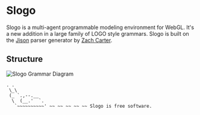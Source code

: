 Slogo
=====

Slogo is a multi-agent programmable modeling environment for WebGL.  It's a new
addition in a large family of LOGO style grammars.  Slogo is built on the [Jison](http://zaach.github.com/jison/) parser generator by [Zach Carter](http://zaa.ch/).

Structure
---------
<img src="http://www.mediafire.com/imgbnc.php/9b80aee3375aa5e9a97aa49d9a2de82f32b3688138477c6255deab863ec1fd2d4g.jpg" alt="Slogo Grammar Diagram">

    . .
     \_\
     (_ `.,--.__
      \  (__.'  `.
       `~~~~~~~~~~' ~~ ~~ ~~ ~~ ~~ Slogo is free software.
